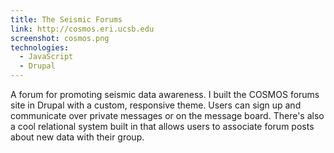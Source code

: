 ```yaml
---
title: The Seismic Forums
link: http://cosmos.eri.ucsb.edu
screenshot: cosmos.png
technologies:
  - JavaScript
  - Drupal
---
```


A forum for promoting seismic data awareness. I built the COSMOS forums site in Drupal with a custom, responsive theme. Users can sign up and communicate over private messages or on the message board. There's also a cool relational system built in that allows users to associate forum posts about new data with their group.
